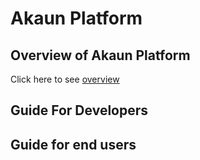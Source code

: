 # Akaun Platform

## Overview of Akaun Platform

Click here to see [overview](https://github.com/akaun/Platform-Guide)

## Guide For Developers


## Guide for end users

